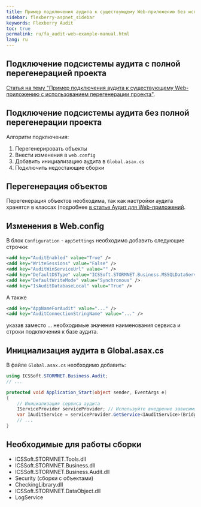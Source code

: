 ```yaml
---
title: Пример подключения аудита к существующему Web-приложению без использования перегенерации проекта
sidebar: flexberry-aspnet_sidebar
keywords: Flexberry Audit
toc: true
permalink: ru/fa_audit-web-example-manual.html
lang: ru
---
```


## Подключение подсистемы аудита с полной перегенерацией проекта

[Статья на тему "Пример подключения аудита к существующему Web-приложению с использованием перегенерации проекта"](fa_audit-web-example.html).

## Подключение подсистемы аудита без полной перегенерации проекта

Алгоритм подключения:

1. Перегенерировать объекты
2. Внести изменения в `web.config`
3. Добавить инициализацию аудита в `Global.asax.cs`
4. Подключить недостающие сборки

## Перегенерация объектов

Перегенерация объектов необходима, так как настройки аудита хранятся в классах (подробнее [в статье Аудит для Web-приложений](fa_audit-web.html).

## Изменения в Web.config

В блок `Configuration` - `appSettings` необходимо добавить следующие строчки:

```xml
<add key="AuditEnabled" value="True" />
<add key="WriteSessions" value="False" />
<add key="AuditWinServiceUrl" value="" />
<add key="DefaultDSType" value="ICSSoft.STORMNET.Business.MSSQLDataService, ICSSoft.STORMNET.Business.MSSQLDataService" />
<add key="DefaultWriteMode" value="Synchronous" />
<add key="IsAuditDatabaseLocal" value="True" />
```

А также

```xml
<add key="AppNameForAudit" value="..." />
<add key="AuditConnectionStringName" value="..." />
```

указав заместо ... необходимые значения наименования сервиса и строки подключения к базе аудита.

## Инициализация аудита в Global.asax.cs

В файле `Global.asax.cs` необходимо добавить:

```csharp
using ICSSoft.STORMNET.Business.Audit;
// ...

protected void Application_Start(object sender, EventArgs e)
{
    // Инициализация сервиса аудита
    IServiceProvider serviceProvider; // Используйте внедрение зависимостей чтобы получить IServiceProvider; вместо IServiceProvider можно использовать IUnityContainer
    var IAuditService = serviceProvider.GetService<IAuditService>(BridgeToDS.GetDataService());
    // ...
}
```

## Необходимые для работы сборки

* ICSSoft.STORMNET.Tools.dll
* ICSSoft.STORMNET.Business.dll
* ICSSoft.STORMNET.Business.Audit.dll
* Security (сборки с объектами)
* CheckingLibrary.dll
* ICSSoft.STORMNET.DataObject.dll
* LogService
